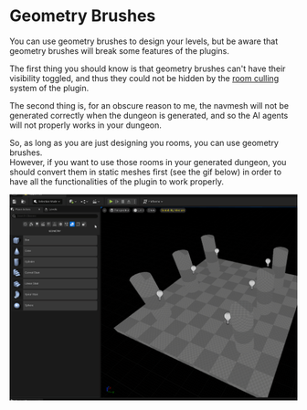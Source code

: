 # Geometry Brushes

You can use geometry brushes to design your levels, but be aware that geometry brushes will break some features of the plugins.

The first thing you should know is that geometry brushes can't have their visibility toggled, and thus they could not be hidden by the [room culling](Occlusion-Culling.md) system of the plugin.

The second thing is, for an obscure reason to me, the navmesh will not be generated correctly when the dungeon is generated, and so the AI agents will not properly works in your dungeon.

So, as long as you are just designing you rooms, you can use geometry brushes.\
However, if you want to use those rooms in your generated dungeon, you should convert them in static meshes first (see the gif below) in order to have all the functionalities of the plugin to work properly.

![](Images/ConvertGeomBrushToStaticMesh.gif)